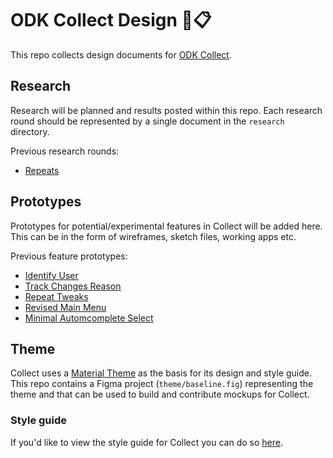 # ODK Collect Design 🎨📋

This repo collects design documents for [ODK Collect](https://github.com/opendatakit/collect).

## Research

Research will be planned and results posted within this repo. Each research round should be represented by a single document in the `research` directory.

Previous research rounds:

* [Repeats](research/repeats)

## Prototypes

Prototypes for potential/experimental features in Collect will be added here. This can be in the form of wireframes, sketch files, working apps etc.

Previous feature prototypes:

* [Identify User](prototypes/identify-user)
* [Track Changes Reason](prototypes/track-changes-reason)
* [Repeat Tweaks](prototypes/repeat-tweaks)
* [Revised Main Menu](prototypes/revised-main-menu)
* [Minimal Automcomplete Select](prototypes/minimal-autocomplete-select)

## Theme

Collect uses a [Material Theme](https://material.io/design/material-theming/) as the basis for its design and style guide. This repo contains a Figma project (`theme/baseline.fig`) representing the theme and that can be used to build and contribute mockups for Collect.

### Style guide

If you'd like to view the style guide for Collect you can do so [here](https://github.com/seadowg/collect-design/releases/latest/download/collect-styleguide.pdf).
